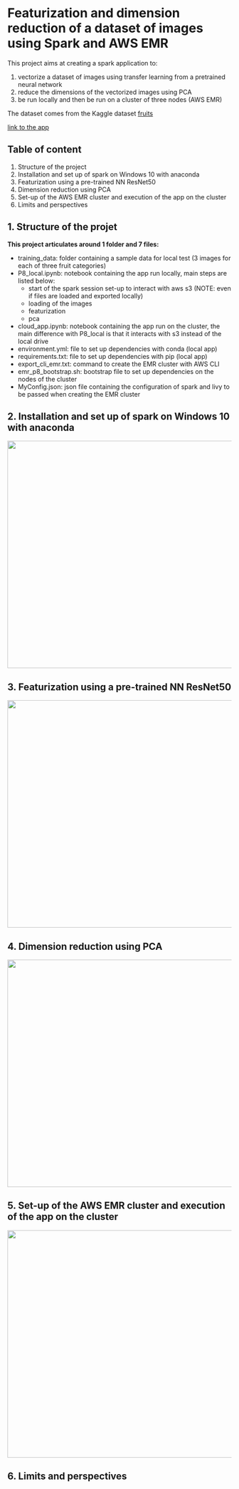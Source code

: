 # Featurization and dimension reduction of a dataset of images using Spark and AWS EMR

This project aims at creating a spark application to:
1) vectorize a dataset of images using transfer learning from a pretrained neural network
2) reduce the dimensions of the vectorized images using PCA
3) be run locally and then be run on a cluster of three nodes (AWS EMR)

The dataset comes from the Kaggle dataset [fruits](https://www.kaggle.com/moltean/fruits)

[link to the app](https://share.streamlit.io/vpvinc/p7_loan_scoring_model/main/Credit_granting_CS_Streamlit/main.py)

## Table of content

1. Structure of the project
2. Installation and set up of spark on Windows 10 with anaconda
3. Featurization using a pre-trained NN ResNet50
4. Dimension reduction using PCA
5. Set-up of the AWS EMR cluster and execution of the app on the cluster
6. Limits and perspectives

## 1. Structure of the projet

**This project articulates around 1 folder and 7 files:**

- training_data: folder containing a sample data for local test (3 images for each of three fruit categories)
- P8_local.ipynb: notebook containing the app run locally, main steps are listed below:
  - start of the spark session set-up to interact with aws s3 (NOTE: even if files are loaded and exported 
locally)
  - loading of the images
  - featurization 
  - pca
- cloud_app.ipynb: notebook containing the app run on the cluster, the main difference with P8_local is that it interacts
with s3 instead of the local drive
- environment.yml: file to set up dependencies with conda (local app)
- requirements.txt: file to set up dependencies with pip (local app)
- export_cli_emr.txt: command to create the EMR cluster with AWS CLI
- emr_p8_bootstrap.sh: bootstrap file to set up dependencies on the nodes of the cluster
- MyConfig.json: json file containing the configuration of spark and livy to be passed when creating the EMR cluster

## 2. Installation and set up of spark on Windows 10 with anaconda

<p align="center">
  <img width="511" src=?raw=true" />
</p>

## 3. Featurization using a pre-trained NN ResNet50

<p align="center">
  <img width="511" src=?raw=true" />
</p>

## 4. Dimension reduction using PCA

<p align="center">
  <img width="511" src=?raw=true" />
</p>

## 5. Set-up of the AWS EMR cluster and execution of the app on the cluster

<p align="center">
  <img width="511" src=?raw=true" />
</p>

## 6. Limits and perspectives

